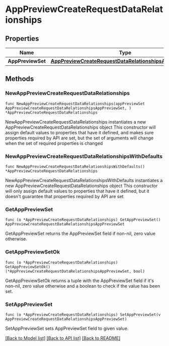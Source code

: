 # AppPreviewCreateRequestDataRelationships

## Properties

Name | Type | Description | Notes
------------ | ------------- | ------------- | -------------
**AppPreviewSet** | [**AppPreviewCreateRequestDataRelationshipsAppPreviewSet**](AppPreviewCreateRequest_data_relationships_appPreviewSet.md) |  | 

## Methods

### NewAppPreviewCreateRequestDataRelationships

`func NewAppPreviewCreateRequestDataRelationships(appPreviewSet AppPreviewCreateRequestDataRelationshipsAppPreviewSet, ) *AppPreviewCreateRequestDataRelationships`

NewAppPreviewCreateRequestDataRelationships instantiates a new AppPreviewCreateRequestDataRelationships object
This constructor will assign default values to properties that have it defined,
and makes sure properties required by API are set, but the set of arguments
will change when the set of required properties is changed

### NewAppPreviewCreateRequestDataRelationshipsWithDefaults

`func NewAppPreviewCreateRequestDataRelationshipsWithDefaults() *AppPreviewCreateRequestDataRelationships`

NewAppPreviewCreateRequestDataRelationshipsWithDefaults instantiates a new AppPreviewCreateRequestDataRelationships object
This constructor will only assign default values to properties that have it defined,
but it doesn't guarantee that properties required by API are set

### GetAppPreviewSet

`func (o *AppPreviewCreateRequestDataRelationships) GetAppPreviewSet() AppPreviewCreateRequestDataRelationshipsAppPreviewSet`

GetAppPreviewSet returns the AppPreviewSet field if non-nil, zero value otherwise.

### GetAppPreviewSetOk

`func (o *AppPreviewCreateRequestDataRelationships) GetAppPreviewSetOk() (*AppPreviewCreateRequestDataRelationshipsAppPreviewSet, bool)`

GetAppPreviewSetOk returns a tuple with the AppPreviewSet field if it's non-nil, zero value otherwise
and a boolean to check if the value has been set.

### SetAppPreviewSet

`func (o *AppPreviewCreateRequestDataRelationships) SetAppPreviewSet(v AppPreviewCreateRequestDataRelationshipsAppPreviewSet)`

SetAppPreviewSet sets AppPreviewSet field to given value.



[[Back to Model list]](../README.md#documentation-for-models) [[Back to API list]](../README.md#documentation-for-api-endpoints) [[Back to README]](../README.md)


